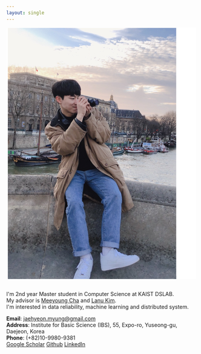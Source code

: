 ```yaml
---
layout: single
---
```


<div style="text-align: center; margin-bottom: 2em"><img src="assets/profile.png" width="500"/></div>


I'm 2nd year Master student in Computer Science at KAIST DSLAB.  
My advisor is [Meeyoung Cha](https://scholar.google.com/citations?user=iFlnVCoAAAAJ&hl=en&oi=ao) and [Lanu Kim](https://lanukim.github.io).  
I'm interested in data reliability, machine learning and distributed system.

<b>Email</b>: jaehyeon.myung@gmail.com  
<b>Address</b>: Institute for Basic Science (IBS), 55, Expo-ro, Yuseong-gu, Daejeon, Korea  
<b>Phone</b>: (+82)10-9980-9381  
[Google Scholar](https://scholar.google.com/citations?user=x3p8cu4AAAAJ&hl=ko)      [Github](https://github.com/mjhbest)    [LinkedIn](https://www.linkedin.com/in/jhmyung)
